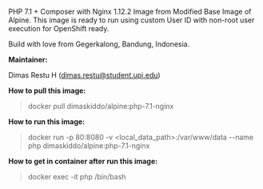PHP 7.1 + Composer with Nginx 1.12.2 Image from Modified Base Image of Alpine. This image is ready to run using custom User ID with non-root user execution for OpenShift ready.

Build with love from Gegerkalong, Bandung, Indonesia.

**Maintainer:**

Dimas Restu H (<dimas.restu@student.upi.edu>)

**How to pull this image:**

> docker pull dimaskiddo/alpine:php-7.1-nginx

**How to run this image:**

> docker run -p 80:8080 -v <local_data_path>:/var/www/data --name php dimaskiddo/alpine:php-7.1-nginx

**How to get in container after run this image:**

> docker exec -it php /bin/bash
